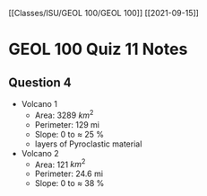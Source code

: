 [[Classes/ISU/GEOL 100/GEOL 100]] [[2021-09-15]]

# GEOL 100 Quiz 11 Notes



## Question 4

- Volcano 1
	- Area: 3289 $km^2$
	- Perimeter: 129 mi
	- Slope: 0 to $\approx$ 25 % 
	- layers of Pyroclastic material
- Volcano 2
	- Area: 121 $km^2$
	- Perimeter: 24.6 mi
	- Slope: 0 to $\approx$ 38 % 